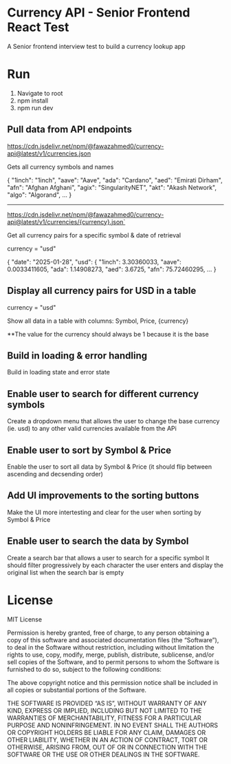 # Currency API - Senior Frontend React Test

A Senior frontend interview test to build a currency lookup app

# Run

1. Navigate to root
2. npm install
3. npm run dev

## Pull data from API endpoints

https://cdn.jsdelivr.net/npm/@fawazahmed0/currency-api@latest/v1/currencies.json

Gets all currency symbols and names 

{
	"1inch": "1inch",
	"aave": "Aave",
	"ada": "Cardano",
	"aed": "Emirati Dirham",
	"afn": "Afghan Afghani",
	"agix": "SingularityNET",
	"akt": "Akash Network",
	"algo": "Algorand",
  ...
}

-----------------------------------------------------------------

https://cdn.jsdelivr.net/npm/@fawazahmed0/currency-api@latest/v1/currencies/{currency}.json`

Get all currency pairs for a specific symbol & date of retrieval

currency = "usd"

{
	"date": "2025-01-28",
	"usd": {
		"1inch": 3.30360033,
		"aave": 0.0033411605,
		"ada": 1.14908273,
		"aed": 3.6725,
		"afn": 75.72460295,
    ...
}


## Display all currency pairs for USD in a table

currency = "usd"

Show all data in a table with columns: Symbol, Price, {currency}

**The value for the currency should always be 1 because it is the base


## Build in loading & error handling

Build in loading state and error state


## Enable user to search for different currency symbols

Create a dropdown menu that allows the user to change the base currency (ie. usd) to any other valid currencies available from the APi


## Enable user to sort by Symbol & Price

Enable the user to sort all data by Symbol & Price (it should flip between ascending and decsending order)


## Add UI improvements to the sorting buttons

Make the UI more intertesting and clear for the user when sorting by Symbol & Price


## Enable user to search the data by Symbol

Create a search bar that allows a user to search for a specific symbol
It should filter progressively by each character the user enters and display the original list when the search bar is empty


# License 

MIT License

Permission is hereby granted, free of charge, to any person obtaining a copy of this software and associated documentation files (the “Software”), to deal in the Software without restriction, including without limitation the rights to use, copy, modify, merge, publish, distribute, sublicense, and/or sell copies of the Software, and to permit persons to whom the Software is furnished to do so, subject to the following conditions:

The above copyright notice and this permission notice shall be included in all copies or substantial portions of the Software.

THE SOFTWARE IS PROVIDED “AS IS”, WITHOUT WARRANTY OF ANY KIND, EXPRESS OR IMPLIED, INCLUDING BUT NOT LIMITED TO THE WARRANTIES OF MERCHANTABILITY, FITNESS FOR A PARTICULAR PURPOSE AND NONINFRINGEMENT. IN NO EVENT SHALL THE AUTHORS OR COPYRIGHT HOLDERS BE LIABLE FOR ANY CLAIM, DAMAGES OR OTHER LIABILITY, WHETHER IN AN ACTION OF CONTRACT, TORT OR OTHERWISE, ARISING FROM, OUT OF OR IN CONNECTION WITH THE SOFTWARE OR THE USE OR OTHER DEALINGS IN THE SOFTWARE.